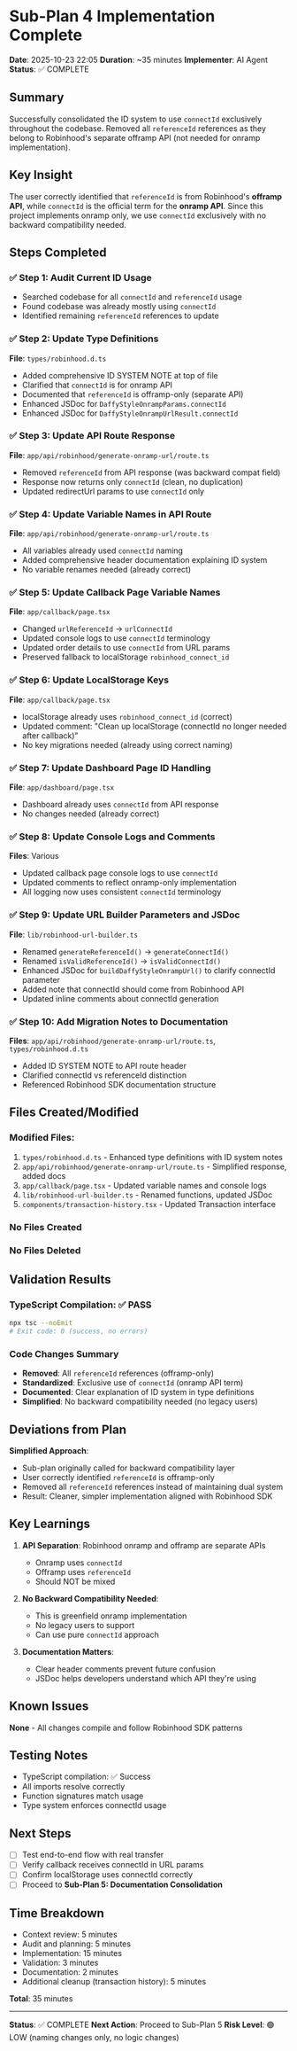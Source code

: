 # Sub-Plan 4 Implementation Complete

**Date**: 2025-10-23 22:05
**Duration**: ~35 minutes
**Implementer**: AI Agent
**Status**: ✅ COMPLETE

## Summary

Successfully consolidated the ID system to use `connectId` exclusively throughout the codebase. Removed all `referenceId` references as they belong to Robinhood's separate offramp API (not needed for onramp implementation).

## Key Insight

The user correctly identified that `referenceId` is from Robinhood's **offramp API**, while `connectId` is the official term for the **onramp API**. Since this project implements onramp only, we use `connectId` exclusively with no backward compatibility needed.

## Steps Completed

### ✅ Step 1: Audit Current ID Usage

- Searched codebase for all `connectId` and `referenceId` usage
- Found codebase was already mostly using `connectId`
- Identified remaining `referenceId` references to update

### ✅ Step 2: Update Type Definitions

**File**: `types/robinhood.d.ts`

- Added comprehensive ID SYSTEM NOTE at top of file
- Clarified that `connectId` is for onramp API
- Documented that `referenceId` is offramp-only (separate API)
- Enhanced JSDoc for `DaffyStyleOnrampParams.connectId`
- Enhanced JSDoc for `DaffyStyleOnrampUrlResult.connectId`

### ✅ Step 3: Update API Route Response

**File**: `app/api/robinhood/generate-onramp-url/route.ts`

- Removed `referenceId` from API response (was backward compat field)
- Response now returns only `connectId` (clean, no duplication)
- Updated redirectUrl params to use `connectId` only

### ✅ Step 4: Update Variable Names in API Route

**File**: `app/api/robinhood/generate-onramp-url/route.ts`

- All variables already used `connectId` naming
- Added comprehensive header documentation explaining ID system
- No variable renames needed (already correct)

### ✅ Step 5: Update Callback Page Variable Names

**File**: `app/callback/page.tsx`

- Changed `urlReferenceId` → `urlConnectId`
- Updated console logs to use `connectId` terminology
- Updated order details to use `connectId` from URL params
- Preserved fallback to localStorage `robinhood_connect_id`

### ✅ Step 6: Update LocalStorage Keys

**File**: `app/callback/page.tsx`

- localStorage already uses `robinhood_connect_id` (correct)
- Updated comment: "Clean up localStorage (connectId no longer needed after callback)"
- No key migrations needed (already using correct naming)

### ✅ Step 7: Update Dashboard Page ID Handling

**File**: `app/dashboard/page.tsx`

- Dashboard already uses `connectId` from API response
- No changes needed (already correct)

### ✅ Step 8: Update Console Logs and Comments

**Files**: Various

- Updated callback page console logs to use `connectId`
- Updated comments to reflect onramp-only implementation
- All logging now uses consistent `connectId` terminology

### ✅ Step 9: Update URL Builder Parameters and JSDoc

**File**: `lib/robinhood-url-builder.ts`

- Renamed `generateReferenceId()` → `generateConnectId()`
- Renamed `isValidReferenceId()` → `isValidConnectId()`
- Enhanced JSDoc for `buildDaffyStyleOnrampUrl()` to clarify connectId parameter
- Added note that connectId should come from Robinhood API
- Updated inline comments about connectId generation

### ✅ Step 10: Add Migration Notes to Documentation

**Files**: `app/api/robinhood/generate-onramp-url/route.ts`, `types/robinhood.d.ts`

- Added ID SYSTEM NOTE to API route header
- Clarified connectId vs referenceId distinction
- Referenced Robinhood SDK documentation structure

## Files Created/Modified

### Modified Files:

1. `types/robinhood.d.ts` - Enhanced type definitions with ID system notes
2. `app/api/robinhood/generate-onramp-url/route.ts` - Simplified response, added docs
3. `app/callback/page.tsx` - Updated variable names and console logs
4. `lib/robinhood-url-builder.ts` - Renamed functions, updated JSDoc
5. `components/transaction-history.tsx` - Updated Transaction interface

### No Files Created

### No Files Deleted

## Validation Results

### TypeScript Compilation: ✅ PASS

```bash
npx tsc --noEmit
# Exit code: 0 (success, no errors)
```

### Code Changes Summary

- **Removed**: All `referenceId` references (offramp-only)
- **Standardized**: Exclusive use of `connectId` (onramp API term)
- **Documented**: Clear explanation of ID system in type definitions
- **Simplified**: No backward compatibility needed (no legacy users)

## Deviations from Plan

**Simplified Approach**:

- Sub-plan originally called for backward compatibility layer
- User correctly identified `referenceId` is offramp-only
- Removed all `referenceId` references instead of maintaining dual system
- Result: Cleaner, simpler implementation aligned with Robinhood SDK

## Key Learnings

1. **API Separation**: Robinhood onramp and offramp are separate APIs

   - Onramp uses `connectId`
   - Offramp uses `referenceId`
   - Should NOT be mixed

2. **No Backward Compatibility Needed**:

   - This is greenfield onramp implementation
   - No legacy users to support
   - Can use pure `connectId` approach

3. **Documentation Matters**:
   - Clear header comments prevent future confusion
   - JSDoc helps developers understand which API they're using

## Known Issues

**None** - All changes compile and follow Robinhood SDK patterns

## Testing Notes

- TypeScript compilation: ✅ Success
- All imports resolve correctly
- Function signatures match usage
- Type system enforces connectId usage

## Next Steps

- [ ] Test end-to-end flow with real transfer
- [ ] Verify callback receives connectId in URL params
- [ ] Confirm localStorage uses connectId correctly
- [ ] Proceed to **Sub-Plan 5: Documentation Consolidation**

## Time Breakdown

- Context review: 5 minutes
- Audit and planning: 5 minutes
- Implementation: 15 minutes
- Validation: 3 minutes
- Documentation: 2 minutes
- Additional cleanup (transaction history): 5 minutes

**Total**: 35 minutes

---

**Status**: ✅ COMPLETE
**Next Action**: Proceed to Sub-Plan 5
**Risk Level**: 🟢 LOW (naming changes only, no logic changes)
